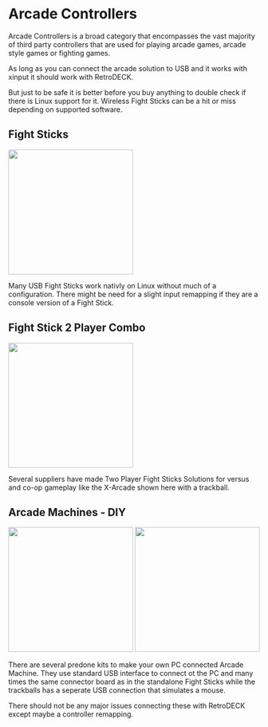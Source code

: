 # Arcade Controllers

Arcade Controllers is a broad category that encompasses the vast majority of third party controllers that are used for playing arcade games, arcade style games or fighting games. <br>

As long as you can connect the arcade solution to USB and it works with xinput it should work with RetroDECK.

But just to be safe it is better before you buy anything to double check if there is Linux support for it.
Wireless Fight Sticks can be a hit or miss depending on supported software.


## Fight Sticks

<img src="../../wiki_images/controllers/arcade-ps3.png" width="250">

Many USB Fight Sticks work nativly on Linux without much of a configuration. There might be need for a slight input remapping if they are a console version of a Fight Stick.


## Fight Stick 2 Player Combo

<img src="../../wiki_images/controllers/arcade-x-arcade.png" width="250">

Several suppliers have made Two Player Fight Sticks Solutions for versus and co-op gameplay like the X-Arcade shown here with a trackball.

## Arcade Machines - DIY

<img src="../../wiki_images/controllers/arcade-set.png" width="250">
<img src="../../wiki_images/controllers/arcade-trackball.png" width="250">

There are several predone kits to make your own PC connected Arcade Machine. They use standard USB interface to connect ot the PC and many times the same connector board as in the standalone Fight Sticks while the trackballs has a seperate USB connection that simulates a mouse.

There should not be any major issues connecting these with RetroDECK except maybe a controller remapping.



